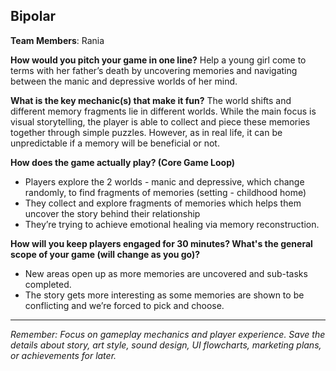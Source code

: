 ## Bipolar

**Team Members**: Rania

**How would you pitch your game in one line?**
Help a young girl come to terms with her father’s death by uncovering memories and navigating between the manic and depressive worlds of her mind. 

**What is the key mechanic(s) that make it fun?**
The world shifts and different memory fragments lie in different worlds. While the main focus is visual storytelling, the player is able to collect and piece these memories together through simple puzzles. However, as in real life, it can be unpredictable if a memory will be beneficial or not.

**How does the game actually play? (Core Game Loop)**
- Players explore the 2 worlds - manic and depressive, which change randomly, to find fragments of memories (setting - childhood home)
- They collect and explore fragments of memories which helps them uncover the story behind their relationship
- They’re trying to achieve emotional healing via memory reconstruction.

**How will you keep players engaged for 30 minutes? What's the general scope of your game (will change as you go)?**
- New areas open up as more memories are uncovered and sub-tasks completed.
- The story gets more interesting as some memories are shown to be conflicting and we’re forced to pick and choose. 
---
*Remember: Focus on gameplay mechanics and player experience. Save the details about story, art style, sound design, UI flowcharts, marketing plans, or achievements for later.*

